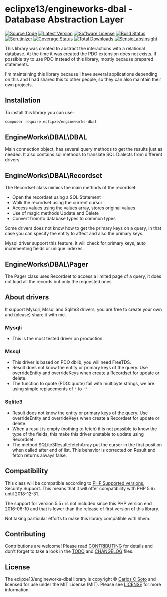 # eclipxe13/engineworks-dbal - Database Abstraction Layer

[![Source Code][badge-source]][source]
[![Latest Version][badge-release]][release]
[![Software License][badge-license]][license]
[![Build Status][badge-build]][build]
[![Scrutinizer][badge-quality]][quality]
[![Coverage Status][badge-coverage]][coverage]
[![Total Downloads][badge-downloads]][downloads]
[![SensioLabsInsight][badge-sensiolabs]][sensiolabs]

This library was created to abstract the interactions with a relational database.
At the time it was created the PDO extension does not exists.
If possible try to use PDO instead of this library, mostly because prepared statements.

I'm maintaining this library because I have several applications depending on this
and I had shared this to other people, so they can also maintain their own projects.

## Installation

To install this library you can use:
```bash
composer require eclipxe/engineworks-dbal
```

## EngineWorks\DBAL\DBAL

Main connection object, has several query methods to get the results just as needed.
It also contains sql methods to translate SQL Dialects from different drivers.

## EngineWorks\DBAL\Recordset

The Recordset class mimics the main methods of the recordset:

- Open the recordset using a SQL Statement
- Walk the recordset using the current cursor
- Access values using the values array, stores original values
- Use of magic methods Update and Delete
- Convert from/to database types to common types

Some drivers does not know how to get the primary keys on a query,
in that case you can specify the entity to affect and also the primary keys.

Mysql driver support this feature, it will check for primary keys,
auto incrementing fields or unique indexes.

## EngineWorks\DBAL\Pager

The Pager class uses Recordset to access a limited page of a query, it does not load
all the records but only the requested ones

## About drivers

It support Mysqli, Mssql and Sqlite3 drivers, you are free to create your own and (please) share it with me.

### Mysqli

- This is the most tested driver on production.

### Mssql

- This driver is based on PDO dblib, you will need FreeTDS.
- Result does not know the entity or primary keys of the query.
  Use overrideEntity and overrideKeys when create a Recordset for update or delete.
- The function to quote (PDO::quote) fail with multibyte strings, we are
  using simple replacements of `'` to `''`

### Sqlite3

- Result does not know the entity or primary keys of the query.
  Use overrideEntity and overrideKeys when create a Recordset for update or delete.
- When a result is empty (nothing to fetch) it is not possible to know the type
  of the fields, this make this driver unstable to update using Recordset.
- The method SQLite3Result::fetchArray put the cursor in the first position
  when called after end of list. This behavior is corrected on Result and fetch
  returns always false.

## Compatibility

This class will be compatible according to [PHP Supported versions](http://php.net/supported-versions.php),
Security Support. This means that it will offer compatibility with PHP 5.6+ until 2018-12-31.

The support for version 5.5+ is not included since this PHP version end 2016-06-10
and that is lower than the release of first version of this library.

Not taking particular efforts to make this library compatible with hhvm.

## Contributing

Contributions are welcome! Please read [CONTRIBUTING][] for details
and don't forget to take a look in the [TODO][] and [CHANGELOG][] files.

## License

The eclipxe13/engineworks-dbal library is copyright © [Carlos C Soto](https://eclipxe.com.mx/)
and licensed for use under the MIT License (MIT). Please see [LICENSE][] for more information.

[contributing]: https://github.com/eclipxe13/engineworks-dbal/blob/master/CONTRIBUTING.md
[changelog]: https://github.com/eclipxe13/engineworks-dbal/blob/master/CHANGELOG.md
[todo]: https://github.com/eclipxe13/engineworks-dbal/blob/master/TODO.md

[source]: https://github.com/eclipxe13/engineworks-dbal
[release]: https://github.com/eclipxe13/engineworks-dbal/releases
[license]: https://github.com/eclipxe13/engineworks-dbal/blob/master/LICENSE
[build]: https://travis-ci.org/eclipxe13/engineworks-dbal?branch=master
[quality]: https://scrutinizer-ci.com/g/eclipxe13/engineworks-dbal/
[sensiolabs]: https://insight.sensiolabs.com/projects/26f47360-dc06-4387-b258-b619ff1bca50
[coverage]: https://scrutinizer-ci.com/g/eclipxe13/engineworks-dbal/code-structure/master
[downloads]: https://packagist.org/packages/eclipxe/engineworks-dbal

[badge-source]: http://img.shields.io/badge/source-eclipxe13/engineworks--templates-blue.svg?style=flat-square
[badge-release]: https://img.shields.io/github/release/eclipxe13/engineworks-dbal.svg?style=flat-square
[badge-license]: https://img.shields.io/badge/license-MIT-brightgreen.svg?style=flat-square
[badge-build]: https://img.shields.io/travis/eclipxe13/engineworks-dbal/master.svg?style=flat-square
[badge-quality]: https://img.shields.io/scrutinizer/g/eclipxe13/engineworks-dbal/master.svg?style=flat-square
[badge-sensiolabs]: https://insight.sensiolabs.com/projects/26f47360-dc06-4387-b258-b619ff1bca50/mini.png
[badge-coverage]: https://img.shields.io/scrutinizer/coverage/g/eclipxe13/engineworks-dbal/master.svg?style=flat-square
[badge-downloads]: https://img.shields.io/packagist/dt/eclipxe/engineworks-dbal.svg?style=flat-square
